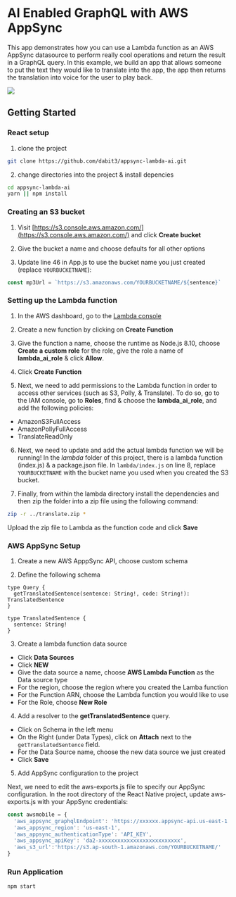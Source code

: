# AI Enabled GraphQL with AWS AppSync

This app demonstrates how you can use a Lambda function as an AWS AppSync datasource to perform really cool operations and return the result in a GraphQL query. In this example, we build an app that allows someone to put the text they would like to translate into the app, the app then returns the translation into voice for the user to play back.

![](https://s3.amazonaws.com/aws-mobile-hub-images/lambda_appsync.jpeg)

## Getting Started

### React setup

1. clone the project   

```bash
git clone https://github.com/dabit3/appsync-lambda-ai.git
```

2. change directories into the project & install depencies   

```bash
cd appsync-lambda-ai
yarn || npm install
```

### Creating an S3 bucket

1. Visit [https://s3.console.aws.amazon.com/](https://s3.console.aws.amazon.com/) and click __Create bucket__

2. Give the bucket a name and choose defaults for all other options

3. Update line 46 in App.js to use the bucket name you just created (replace `YOURBUCKETNAME`):

```js
const mp3Url = `https://s3.amazonaws.com/YOURBUCKETNAME/${sentence}`
```

### Setting up the Lambda function

1. In the AWS dashboard, go to the [Lambda console](https://console.aws.amazon.com/lambda/)

2. Create a new function by clicking on __Create Function__

3. Give the function a name, choose the runtime as Node.js 8.10, choose __Create a custom role__ for the role, give the role a name of __lambda_ai_role__ & click __Allow__.

4. Click __Create Function__   

5. Next, we need to add permissions to the Lambda function in order to access other services (such as S3, Polly, & Translate). To do so, go to the IAM console, go to __Roles__, find & choose the __lambda_ai_role__, and add the following policies:

- AmazonS3FullAccess
- AmazonPollyFullAccess
- TranslateReadOnly

6. Next, we need to update and add the actual lambda function we will be running! In the _lambda_ folder of this project, there is a lambda function (index.js) & a package.json file. In `lambda/index.js` on line 8, replace `YOURBUCKETNAME` with the bucket name you used when you created the S3 bucket.

7. Finally, from within the lambda directory install the dependencies and then zip the folder into a zip file using the following command:

```bash
zip -r ../translate.zip *
```

Upload the zip file to Lambda as the function code and click __Save__

### AWS AppSync Setup

1. Create a new AWS ApppSync API, choose custom schema   

2. Define the following schema   

```
type Query {
  getTranslatedSentence(sentence: String!, code: String!): TranslatedSentence
}

type TranslatedSentence {
  sentence: String!
}
```

3. Create a lambda function data source   
- Click __Data Sources__
- Click __NEW__
- Give the data source a name, choose __AWS Lambda Function__ as the Data source type
- For the region, choose the region where you created the Lamba function
- For the Function ARN, choose the Lambda function you would like to use
- For the Role, choose __New Role__

4. Add a resolver to the __getTranslatedSentence__ query.   
- Click on Schema in the left menu
- On the Right (under Data Types), click on __Attach__ next to the `getTranslatedSentence` field.
- For the Data Source name, choose the new data source we just created
- Click __Save__

5. Add AppSync configuration to the project   

Next, we need to edit the aws-exports.js file to specify our AppSync configuration. In the root directory of the React Native project, update aws-exports.js with your AppSync credentials:

```js
const awsmobile = {
  'aws_appsync_graphqlEndpoint': 'https://xxxxxx.appsync-api.us-east-1.amazonaws.com/graphql',
  'aws_appsync_region': 'us-east-1',
  'aws_appsync_authenticationType': 'API_KEY',
  'aws_appsync_apiKey': 'da2-xxxxxxxxxxxxxxxxxxxxxxxxxx',
  'aws_s3_url':'https://s3.ap-south-1.amazonaws.com/YOURBUCKETNAME/'
}
```

### Run Application
```
npm start
```